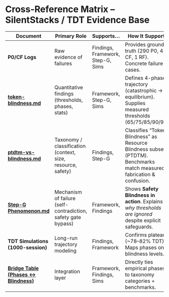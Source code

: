 # Cross-Reference Matrix – SilentStacks / TDT Evidence Base

| Document                | Primary Role                         | Supports…                           | How It Supports                                                   |
|-------------------------|--------------------------------------|-------------------------------------|-------------------------------------------------------------------|
| **P0/CF Logs**          | Raw evidence of failures             | Findings, Framework, Step-G, Sims   | Provides ground truth (290 P0, 4 CF, 1 RF). Concrete failure cases.|
| **[token-blindness.md](token-blindness.md)**| Quantitative findings (thresholds, phases, stats) | Framework, Step-G, Sims | Defines 4-phase trajectory (catastrophic → equilibrium). Supplies measured thresholds (65/75/85/90/95).|
| **[ptdtm-vs-blindness.md](ptdtm-vs-blindness.md)** | Taxonomy / classification (context, size, resource, safety) | Findings, Step-G                    | Classifies “Token Blindness” as Resource Blindness subset (PTDTM). Benchmarks match measured fabrication & confusion.|
| **[Step-G Phenomenon.md](Step-G%20Phenomenon.md)** | Mechanism of failure (self-contradiction, safety gate bypass) | Framework, Findings                 | Shows **Safety Blindness in action**. Explains *why thresholds are ignored* despite explicit safeguards.|
| **TDT Simulations (1000-session)** | Long-run trajectory modeling | Findings, Framework                 | Confirms plateau (~78–82% TDT). Maps phases onto blindness levels.|
| **[Bridge Table (Phases ↔ Blindness)](bridge-table.md)** | Integration layer            | Framework, Findings, Sims           | Directly ties empirical phases to taxonomy categories + benchmarks.|

